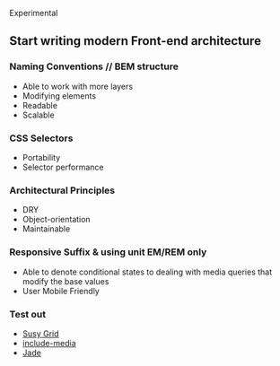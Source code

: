 Experimental

## Start writing modern Front-end architecture

### Naming Conventions // BEM structure
  - Able to work with more layers
  - Modifying elements
  - Readable
  - Scalable

### CSS Selectors
  - Portability
  - Selector performance

### Architectural Principles
  - DRY
  - Object-orientation
  - Maintainable

### Responsive Suffix & using unit EM/REM only
  - Able to denote conditional states to dealing with media queries
    that modify the base values
  - User Mobile Friendly

### Test out
  - [Susy Grid](http://susy.oddbird.net/)
  - [include-media](http://include-media.com/)
  - [Jade](http://jade-lang.com/)

